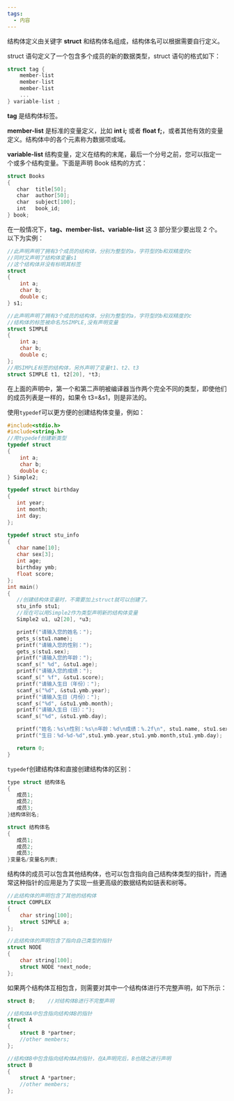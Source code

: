 ```yaml
---
tags:
  - 内容
---
```

 结构体定义由关键字 **struct** 和结构体名组成，结构体名可以根据需要自行定义。

 struct 语句定义了一个包含多个成员的新的数据类型，struct 语句的格式如下：

 ```c
 struct tag { 
     member-list
     member-list 
     member-list  
     ...
 } variable-list ;
 ```

 **tag** 是结构体标签。

 **member-list** 是标准的变量定义，比如 **int i;** 或者 **float f;**，或者其他有效的变量定义。结构体中的各个元素称为数据项或域。

 **variable-list** 结构变量，定义在结构的末尾，最后一个分号之前，您可以指定一个或多个结构变量。下面是声明 Book 结构的方式：

 ```c
 struct Books
 {
    char  title[50];
    char  author[50];
    char  subject[100];
    int   book_id;
 } book;
 ```

 在一般情况下，**tag、member-list、variable-list** 这 3 部分至少要出现 2 个。以下为实例：

 ```C
 //此声明声明了拥有3个成员的结构体，分别为整型的a，字符型的b和双精度的c
 //同时又声明了结构体变量s1
 //这个结构体并没有标明其标签
 struct 
 {
     int a;
     char b;
     double c;
 } s1;
 
 //此声明声明了拥有3个成员的结构体，分别为整型的a，字符型的b和双精度的c
 //结构体的标签被命名为SIMPLE,没有声明变量
 struct SIMPLE
 {
     int a;
     char b;
     double c;
 };
 //用SIMPLE标签的结构体，另外声明了变量t1、t2、t3
 struct SIMPLE t1, t2[20], *t3;
 ```

 在上面的声明中，第一个和第二声明被编译器当作两个完全不同的类型，即使他们的成员列表是一样的，如果令 t3=&s1，则是非法的。

 使用`typedef`可以更方便的创建结构体变量，例如：

 ```c
 #include<stdio.h>
 #include<string.h>
 //用typedef创建新类型
 typedef struct
 {
     int a;
     char b;
     double c; 
 } Simple2;
 
 typedef struct birthday
 {
 	int year;
 	int month;
 	int day;
 };
 
 typedef struct stu_info
 {
 	char name[10];
 	char sex[3];
 	int age;
 	birthday ymb;
 	float score;
 };
 int main()
 {
    //创建结构体变量时，不需要加上struct就可以创建了。
 	stu_info stu1;
    //现在可以用Simple2作为类型声明新的结构体变量
 	Simple2 u1, u2[20], *u3;
 
 	printf("请输入您的姓名：");
 	gets_s(stu1.name);
 	printf("请输入您的性别：");
 	gets_s(stu1.sex);
 	printf("请输入您的年龄："); 
 	scanf_s(" %d", &stu1.age);
 	printf("请输入您的成绩：");
 	scanf_s(" %f", &stu1.score);
 	printf("请输入生日（年份）：");
 	scanf_s("%d", &stu1.ymb.year);
 	printf("请输入生日（月份）：");
 	scanf_s("%d", &stu1.ymb.month);
 	printf("请输入生日（日）：");
 	scanf_s("%d", &stu1.ymb.day);
 
 	printf("姓名：%s\n性别：%s\n年龄：%d\n成绩：%.2f\n", stu1.name, stu1.sex, stu1.age, stu1.score);
 	printf("生日：%d-%d-%d",stu1.ymb.year,stu1.ymb.month,stu1.ymb.day);
 
 	return 0;
 }
 ```

 `typedef`创建结构体和直接创建结构体的区别：

 ```c
 type struct 结构体名
 {
 	成员1;
 	成员2;
 	成员3;
 }结构体别名;
 
 struct 结构体名
 {
 	成员1;
 	成员2;
 	成员3;
 }变量名/变量名列表;
 ```

 结构体的成员可以包含其他结构体，也可以包含指向自己结构体类型的指针，而通常这种指针的应用是为了实现一些更高级的数据结构如链表和树等。

 ```c
 //此结构体的声明包含了其他的结构体
 struct COMPLEX
 {
     char string[100];
     struct SIMPLE a;
 };
 
 //此结构体的声明包含了指向自己类型的指针
 struct NODE
 {
     char string[100];
     struct NODE *next_node;
 };
 ```

 如果两个结构体互相包含，则需要对其中一个结构体进行不完整声明，如下所示：

 ```c
 struct B;    //对结构体B进行不完整声明
 
 //结构体A中包含指向结构体B的指针
 struct A
 {
     struct B *partner;
     //other members;
 };
 
 //结构体B中包含指向结构体A的指针，在A声明完后，B也随之进行声明
 struct B
 {
     struct A *partner;
     //other members;
 };
 ```
